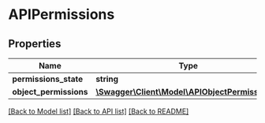 # APIPermissions

## Properties
Name | Type | Description | Notes
------------ | ------------- | ------------- | -------------
**permissions_state** | **string** |  | [optional] 
**object_permissions** | [**\Swagger\Client\Model\APIObjectPermissions[]**](APIObjectPermissions.md) |  | [optional] 

[[Back to Model list]](../README.md#documentation-for-models) [[Back to API list]](../README.md#documentation-for-api-endpoints) [[Back to README]](../README.md)


